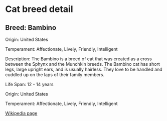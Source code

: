 
<!DOCTYPE html>
<html>
   <head>
        <title>Cat Detail</title>
        <link rel="stylesheet" href="/css/styles.css">
        <link rel="stylesheet" href="/css/cat-detail.css">
   </head>
    <body>
        <h1>Cat breed detail</h1>
        <h2>Breed: Bambino</h2>
        <p>Origin: United States</p>
        <p>Temperament: Affectionate, Lively, Friendly, Intelligent</p>
        <p>Description: The Bambino is a breed of cat that was created as a cross between the Sphynx and the Munchkin breeds. The Bambino cat has short legs, large upright ears, and is usually hairless. They love to be handled and cuddled up on the laps of their family members.</p>
        <p>Life Span: 12 - 14 years</p>
        <p>Origin: United States</p>
        <p>Temperament: Affectionate, Lively, Friendly, Intelligent</p>
        <p><a href=https://en.wikipedia.org/wiki/Bambino_cat>Wikipedia page</a></p>
<!--        <p><a href=undefined>Image</a></p>-->
     </body>
</html>
        